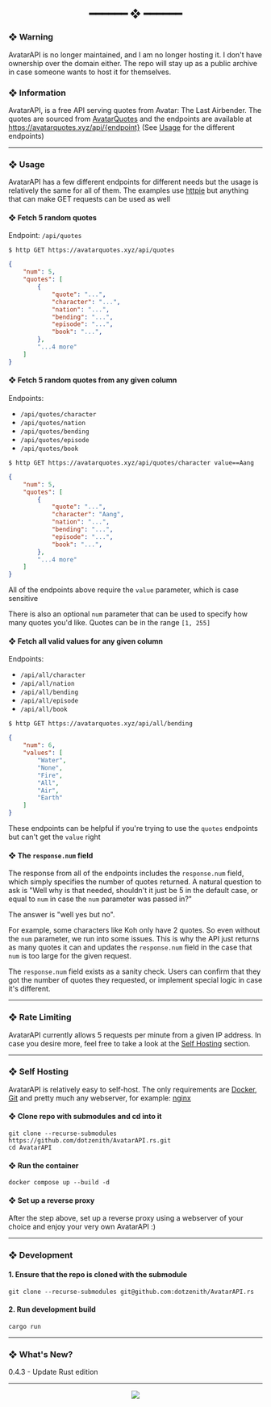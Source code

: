 <h2 align="center"> ━━━━━━  ❖  ━━━━━━ </h2>

### ❖ Warning

AvatarAPI is no longer maintained, and I am no longer hosting it. I don't have ownership over the domain either.
The repo will stay up as a public archive in case someone wants to host it for themselves.

### ❖ Information 

AvatarAPI, is a free API serving quotes from Avatar: The Last Airbender. The quotes are sourced from [AvatarQuotes](https://github.com/dotzenith/AvatarQuotes/) and the endpoints are available at https://avatarquotes.xyz/api/{endpoint} (See [Usage](#Usage) for the different endpoints)

---

### ❖ Usage

AvatarAPI has a few different endpoints for different needs but the usage is relatively the same for all of them. The examples use [httpie](https://httpie.io/) but anything that can make GET requests can be used as well

#### ❖ Fetch 5 random quotes 

Endpoint: `/api/quotes`

```
$ http GET https://avatarquotes.xyz/api/quotes
```

```json
{
    "num": 5,
    "quotes": [
        {
            "quote": "...",
            "character": "...",
            "nation": "...",
            "bending": "...",
            "episode": "...",
            "book": "...",
        },
        "...4 more"
    ]
}
```

<b></b>

#### ❖ Fetch 5 random quotes from any given column

Endpoints:
- `/api/quotes/character`
- `/api/quotes/nation`
- `/api/quotes/bending`
- `/api/quotes/episode`
- `/api/quotes/book`

```
$ http GET https://avatarquotes.xyz/api/quotes/character value==Aang
```

```json
{
    "num": 5,
    "quotes": [
        {
            "quote": "...",
            "character": "Aang",
            "nation": "...",
            "bending": "...",
            "episode": "...",
            "book": "...",
        },
        "...4 more"
    ]
}
```

All of the endpoints above require the `value` parameter, which is case sensitive

There is also an optional `num` parameter that can be used to specify how many quotes you'd like. Quotes can be in the range `[1, 255]`

<b></b>

#### ❖ Fetch all valid values for any given column

Endpoints:
- `/api/all/character`
- `/api/all/nation`
- `/api/all/bending`
- `/api/all/episode`
- `/api/all/book`

```
$ http GET https://avatarquotes.xyz/api/all/bending
```

```json
{
    "num": 6,
    "values": [
        "Water",
        "None",
        "Fire",
        "All",
        "Air",
        "Earth"
    ]
}
```

These endpoints can be helpful if you're trying to use the `quotes` endpoints but can't get the `value` right

<b></b>

#### ❖ The `response.num` field

The response from all of the endpoints includes the `response.num` field, which simply specifies the number of quotes returned. A natural question to ask is "Well why is that needed, shouldn't it just be 5 in the default case, or equal to `num` in case the `num` parameter was passed in?"

The answer is "well yes but no".

For example, some characters like Koh only have 2 quotes. So even without the `num` parameter, we run into some issues. This is why the API just returns as many quotes it can and updates the `response.num` field in the case that `num` is too large for the given request.

The `response.num` field exists as a sanity check. Users can confirm that they got the number of quotes they requested, or implement special logic in case it's different.

---

### ❖ Rate Limiting

AvatarAPI currently allows 5 requests per minute from a given IP address. In case you desire more, feel free to take a look at the [Self Hosting](#Self-Hosting) section.

---

### ❖ Self Hosting

AvatarAPI is relatively easy to self-host. The only requirements are [Docker](https://www.docker.com/), [Git](https://git-scm.com/) and pretty much any webserver, for example: [nginx](https://www.nginx.com/)

#### ❖ Clone repo with submodules and cd into it 

```
git clone --recurse-submodules https://github.com/dotzenith/AvatarAPI.rs.git
cd AvatarAPI
```

<b></b>

#### ❖ Run the container

```
docker compose up --build -d
```

#### ❖ Set up a reverse proxy

After the step above, set up a reverse proxy using a webserver of your choice and enjoy your very own AvatarAPI :)

---

### ❖ Development

#### 1. Ensure that the repo is cloned with the submodule
```
git clone --recurse-submodules git@github.com:dotzenith/AvatarAPI.rs
```

#### 2. Run development build
```
cargo run
```

---

### ❖ What's New?

0.4.3 - Update Rust edition

---

<div align="center">

   <img src="https://img.shields.io/static/v1.svg?label=License&message=MIT&color=F5E0DC&labelColor=302D41&style=for-the-badge">

</div>
